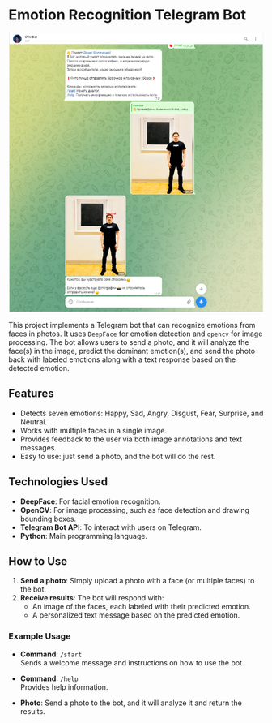 # Emotion Recognition Telegram Bot

![Bot Example](example.PNG)

This project implements a Telegram bot that can recognize emotions from faces in photos. It uses `DeepFace` for emotion detection and `opencv` for image processing. The bot allows users to send a photo, and it will analyze the face(s) in the image, predict the dominant emotion(s), and send the photo back with labeled emotions along with a text response based on the detected emotion.

## Features

- Detects seven emotions: Happy, Sad, Angry, Disgust, Fear, Surprise, and Neutral.
- Works with multiple faces in a single image.
- Provides feedback to the user via both image annotations and text messages.
- Easy to use: just send a photo, and the bot will do the rest.

## Technologies Used

- **DeepFace**: For facial emotion recognition.
- **OpenCV**: For image processing, such as face detection and drawing bounding boxes.
- **Telegram Bot API**: To interact with users on Telegram.
- **Python**: Main programming language.

## How to Use

1. **Send a photo**: Simply upload a photo with a face (or multiple faces) to the bot.
2. **Receive results**: The bot will respond with:
   - An image of the faces, each labeled with their predicted emotion.
   - A personalized text message based on the predicted emotion.

### Example Usage

- **Command**: `/start`  
  Sends a welcome message and instructions on how to use the bot.
  
- **Command**: `/help`  
  Provides help information.

- **Photo**: Send a photo to the bot, and it will analyze it and return the results.


